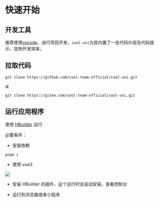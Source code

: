 # 快速开始

## 开发工具

推荐使用[vscode](https://code.visualstudio.com/)，进行项目开发，`cool-uni`为其内置了一些代码片段及代码提示，加快开发效率。

## 拉取代码

```shell
git clone https://github.com/cool-team-official/cool-uni.git

或

git clone https://gitee.com/cool-team-official/cool-uni.git
```

## 运行应用程序

使用 [HBuilder](https://www.dcloud.io/) 运行

必要条件：

- 安装依赖

```shell
pnpm i
```

- 使用 vue3

<img src="/images/use-vue3.png" />

- 安装 HBuilder 的插件，这个运行时会自动安装，查看控制台

- 运行到浏览器或者小程序
